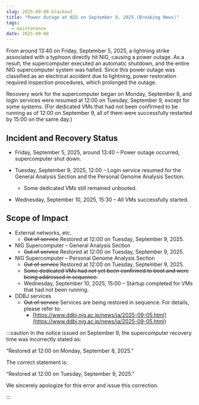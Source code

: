 ```yaml
---
slug: 2025-09-08-blackout
title: "Power Outage at NIG on September 8, 2025 (Breaking News)"
tags:
  - maintenance
date: 2025-09-08
---
```




From around 13:40 on Friday, September 5, 2025, a lightning strike associated with a typhoon directly hit NIG, causing a power outage.
As a result, the supercomputer executed an automatic shutdown, and the entire NIG supercomputer system was halted.
Since this power outage was classified as an electrical accident due to lightning, power restoration required inspection procedures, which prolonged the outage.

Recovery work for the supercomputer began on Monday, September 8, and login services were resumed at 12:00 on Tuesday, September 9, except for some systems.
(For dedicated VMs that had not been confirmed to be running as of 12:00 on September 9, all of them were successfully restarted by 15:00 on the same day.)

<!-- truncate -->

## Incident and Recovery Status

- Friday, September 5, 2025, around 13:40 – Power outage occurred, supercomputer shut down.
- Tuesday, September 9, 2025, 12:00 – Login service resumed for the General Analysis Section and the Personal Genome Analysis Section.

  - Some dedicated VMs still remained unbooted.
- Wednesday, September 10, 2025, 15:30 – All VMs successfully started.

## Scope of Impact

- External networks, etc.
  - <del>Out of service</del> Restored at 12:00 on Tuesday, September 9, 2025.
- NIG Supercomputer – General Analysis Section
  - <del>Out of service</del> Restored at 12:00 on Tuesday, September 9, 2025.
- NIG Supercomputer – Personal Genome Analysis Section
  - <del>Out of service</del> Restored at 12:00 on Tuesday, September 9, 2025.
  - <del>Some dedicated VMs had not yet been confirmed to boot and were being addressed in sequence.</del>
  - Wednesday, September 10, 2025, 15:00 – Startup completed for VMs that had not been running.
- DDBJ services
  - <del>Out of service</del> Services are being restored in sequence. For details, please refer to:
    - [https://www.ddbj.nig.ac.jp/news/ja/2025-09-05.html](https://www.ddbj.nig.ac.jp/news/ja/2025-09-05.html)



:::caution
In the notice issued on September 9, the supercomputer recovery time was incorrectly stated as:

“Restored at 12:00 on Monday, September 8, 2025.”

The correct statement is:

“Restored at 12:00 on Tuesday, September 9, 2025.”

We sincerely apologize for this error and issue this correction.

:::
